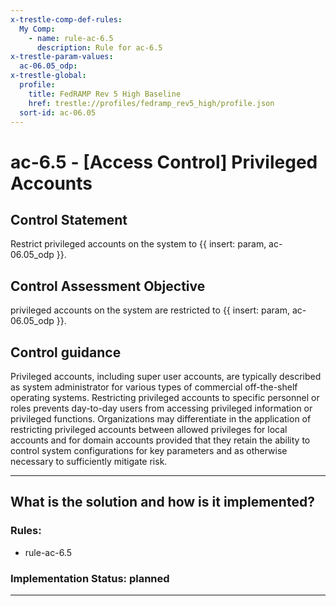 ```yaml
---
x-trestle-comp-def-rules:
  My Comp:
    - name: rule-ac-6.5
      description: Rule for ac-6.5
x-trestle-param-values:
  ac-06.05_odp:
x-trestle-global:
  profile:
    title: FedRAMP Rev 5 High Baseline
    href: trestle://profiles/fedramp_rev5_high/profile.json
  sort-id: ac-06.05
---
```


# ac-6.5 - \[Access Control\] Privileged Accounts

## Control Statement

Restrict privileged accounts on the system to {{ insert: param, ac-06.05_odp }}.

## Control Assessment Objective

privileged accounts on the system are restricted to {{ insert: param, ac-06.05_odp }}.

## Control guidance

Privileged accounts, including super user accounts, are typically described as system administrator for various types of commercial off-the-shelf operating systems. Restricting privileged accounts to specific personnel or roles prevents day-to-day users from accessing privileged information or privileged functions. Organizations may differentiate in the application of restricting privileged accounts between allowed privileges for local accounts and for domain accounts provided that they retain the ability to control system configurations for key parameters and as otherwise necessary to sufficiently mitigate risk.

______________________________________________________________________

## What is the solution and how is it implemented?

<!-- For implementation status enter one of: implemented, partial, planned, alternative, not-applicable -->

<!-- Note that the list of rules under ### Rules: is read-only and changes will not be captured after assembly to JSON -->

<!-- Add control implementation description here for control: ac-6.5 -->

### Rules:

  - rule-ac-6.5

### Implementation Status: planned

______________________________________________________________________
